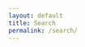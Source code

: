 ```yaml
---
layout: default
title: Search
permalink: /search/
---
```



<script type="text/javascript">
{% include lunr.min.js %}

var searchIndex = lunr(function () {
  this.field('title', {boost: 20}), this.field('categories', {boost: 10}), this.field('body'), this.field('date'), this.ref('id');
});

var xhr = new XMLHttpRequest;
xhr.open("GET", "/searchEntries.json", !0), xhr.onreadystatechange = function() {
    4 === xhr.readyState && 200 == xhr.status && ("undefined" !== typeof JSON, JSON.parse(xhr.responseText).entries.forEach(function(e) { searchIndex.add(e), console.log("Search Index loaded"); }))
}, xhr.send();

/*
entries.forEach(function (entry) {
    searchIndex.add(entry);
});
*/

/*
http://29a.ch/2014/12/03/full-text-search-example-lunrjs
jQuery(function($) {
    var index,
        store,
        data = $.getJSON(searchIndexUrl);

    data.then(function(data){
        store = data.store,
        // create index
        index = lunr.Index.load(data.index)
    });

    $('.search-field').keyup(function() {
        var query = $(this).val();
        if(query === ''){
            jQuery('.search-results').empty();
        }
        else {
            // perform search
            var results = index.search(query);
            data.then(function(data) {
                $('.search-results').empty().append(
                    results.length ?
                    results.map(function(result){
                        var el = $('<p>')
                            .append($('<a>')
                                .attr('href', result.ref)
                                .text(store[result.ref].title)
                            );
                        if(store[result.ref].abstract){
                            el.after($('<p>').text(store[result.ref].abstract));
                        }
                        return el;
                    }) : $('<p><strong>No results found</strong></p>')
                );
            }); 
        }
    }); 
});
 */

</script>